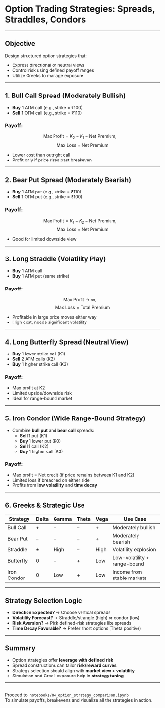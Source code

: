 # Option Trading Strategies: Spreads, Straddles, Condors

---

## Objective

Design structured option strategies that:
- Express directional or neutral views
- Control risk using defined payoff ranges
- Utilize Greeks to manage exposure

---

## 1. Bull Call Spread (Moderately Bullish)

- **Buy** 1 ATM call (e.g., strike = ₹100)
- **Sell** 1 OTM call (e.g., strike = ₹110)

### Payoff:
$$\text{Max Profit} = K_2 - K_1 - \text{Net Premium}, \quad$$
$$\text{Max Loss} = \text{Net Premium}$$

- Lower cost than outright call
- Profit only if price rises past breakeven

---

## 2. Bear Put Spread (Moderately Bearish)

- **Buy** 1 ATM put (e.g., strike = ₹110)
- **Sell** 1 OTM put (e.g., strike = ₹100)

### Payoff:
$$\text{Max Profit} = K_1 - K_2 - \text{Net Premium}, \quad$$
$$\text{Max Loss} = \text{Net Premium}$$

- Good for limited downside view

---

## 3. Long Straddle (Volatility Play)

- **Buy** 1 ATM call
- **Buy** 1 ATM put (same strike)

### Payoff:

$$\text{Max Profit} \to \infty, \quad$$
$$\text{Max Loss} = \text{Total Premium}$$

- Profitable in large price moves either way
- High cost, needs significant volatility

---

## 4. Long Butterfly Spread (Neutral View)

- **Buy** 1 lower strike call (K1)
- **Sell** 2 ATM calls (K2)
- **Buy** 1 higher strike call (K3)

### Payoff:
- Max profit at K2
- Limited upside/downside risk
- Ideal for range-bound market

---

## 5. Iron Condor (Wide Range-Bound Strategy)

- Combine **bull put** and **bear call** spreads:
  - **Sell** 1 put (K1)
  - **Buy** 1 lower put (K0)
  - **Sell** 1 call (K2)
  - **Buy** 1 higher call (K3)

### Payoff:
- Max profit = Net credit (if price remains between K1 and K2)
- Limited loss if breached on either side
- Profits from **low volatility** and **time decay**

---

## 6. Greeks & Strategic Use

| Strategy        | Delta | Gamma | Theta | Vega | Use Case                         |
|----------------|-------|-------|-------|------|----------------------------------|
| Bull Call       | +     | +     | –     | +    | Moderately bullish               |
| Bear Put        | –     | +     | –     | +    | Moderately bearish               |
| Straddle        | ±     | High  | –     | High | Volatility explosion             |
| Butterfly       | 0     | +     | +     | Low  | Low-volatility + range-bound     |
| Iron Condor     | 0     | Low   | +     | Low  | Income from stable markets       |

---

## Strategy Selection Logic

- **Direction Expected?** → Choose vertical spreads  
- **Volatility Forecast?** → Straddle/strangle (high) or condor (low)  
- **Risk Aversion?** → Pick defined-risk strategies like spreads  
- **Time Decay Favorable?** → Prefer short options (Theta positive)

---

## Summary

- Option strategies offer **leverage with defined risk**
- Spread constructions can tailor **risk/reward curves**
- Strategy selection should align with **market view + volatility**
- Simulation and Greek exposure help in **strategy tuning**

---

##
Proceed to:
`notebooks/04_option_strategy_comparison.ipynb`  
To simulate payoffs, breakevens and visualize all the strategies in action.
